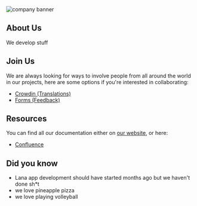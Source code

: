 <img src="../tree/main/images/readme_banner.png" alt="company banner">

## About Us

We develop stuff

## Join Us

We are always looking for ways to involve people from all around the world in our projects, here are some options if you're interested in collaborating:

- [Crowdin (Translations)](crowdin.com/lanasoftware)
- [Forms (Feedback)](forms.google.com)

## Resources

You can find all our documentation either on [our website](lanasoftware.com), or here:

- [Confluence](confluence.com/lanasoftware)

## Did you know

- Lana app development should have started months ago but we haven't done sh*t
- we love pineapple pizza
- we love playing volleyball

<!--
**Here are some ideas to get you started:**

🙋‍♀️ A short introduction - what is your organization all about?
🌈 Contribution guidelines - how can the community get involved?
👩‍💻 Useful resources - where can the community find your docs? Is there anything else the community should know?
🍿 Fun facts - what does your team eat for breakfast?
🧙 Remember, you can do mighty things with the power of [Markdown](https://docs.github.com/github/writing-on-github/getting-started-with-writing-and-formatting-on-github/basic-writing-and-formatting-syntax)
-->
